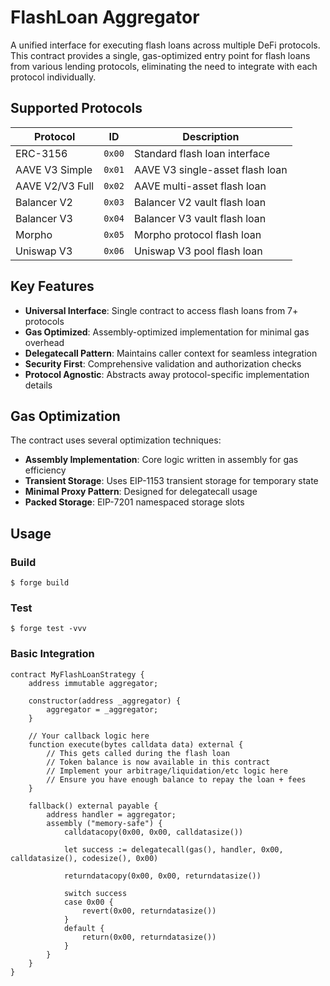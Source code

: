 # FlashLoan Aggregator

A unified interface for executing flash loans across multiple DeFi protocols. This contract provides a single, gas-optimized entry point for flash loans from various lending protocols, eliminating the need to integrate with each protocol individually.

## Supported Protocols

| Protocol        | ID     | Description                     |
| --------------- | ------ | ------------------------------- |
| ERC-3156        | `0x00` | Standard flash loan interface   |
| AAVE V3 Simple  | `0x01` | AAVE V3 single-asset flash loan |
| AAVE V2/V3 Full | `0x02` | AAVE multi-asset flash loan     |
| Balancer V2     | `0x03` | Balancer V2 vault flash loan    |
| Balancer V3     | `0x04` | Balancer V3 vault flash loan    |
| Morpho          | `0x05` | Morpho protocol flash loan      |
| Uniswap V3      | `0x06` | Uniswap V3 pool flash loan      |

## Key Features

-   **Universal Interface**: Single contract to access flash loans from 7+ protocols
-   **Gas Optimized**: Assembly-optimized implementation for minimal gas overhead
-   **Delegatecall Pattern**: Maintains caller context for seamless integration
-   **Security First**: Comprehensive validation and authorization checks
-   **Protocol Agnostic**: Abstracts away protocol-specific implementation details

## Gas Optimization

The contract uses several optimization techniques:

-   **Assembly Implementation**: Core logic written in assembly for gas efficiency
-   **Transient Storage**: Uses EIP-1153 transient storage for temporary state
-   **Minimal Proxy Pattern**: Designed for delegatecall usage
-   **Packed Storage**: EIP-7201 namespaced storage slots

## Usage

### Build

```shell
$ forge build
```

### Test

```shell
$ forge test -vvv
```

### Basic Integration

```solidity
contract MyFlashLoanStrategy {
    address immutable aggregator;

    constructor(address _aggregator) {
        aggregator = _aggregator;
    }

    // Your callback logic here
    function execute(bytes calldata data) external {
        // This gets called during the flash loan
        // Token balance is now available in this contract
        // Implement your arbitrage/liquidation/etc logic here
        // Ensure you have enough balance to repay the loan + fees
    }

    fallback() external payable {
		address handler = aggregator;
		assembly ("memory-safe") {
			calldatacopy(0x00, 0x00, calldatasize())

			let success := delegatecall(gas(), handler, 0x00, calldatasize(), codesize(), 0x00)

			returndatacopy(0x00, 0x00, returndatasize())

			switch success
			case 0x00 {
				revert(0x00, returndatasize())
			}
			default {
				return(0x00, returndatasize())
			}
		}
	}
}
```
